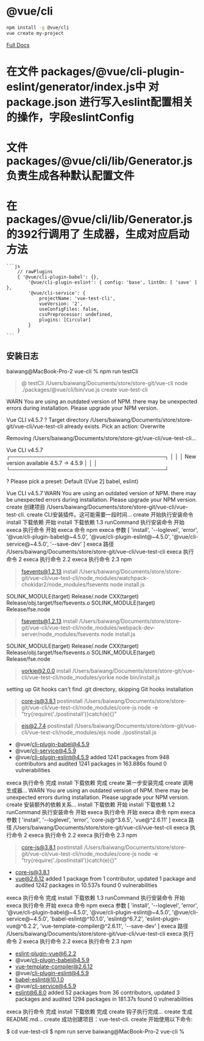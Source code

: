 # @vue/cli

``` sh
npm install -g @vue/cli
vue create my-project
```

[Full Docs](https://cli.vuejs.org/)

# 在文件 packages/@vue/cli-plugin-eslint/generator/index.js中 对  package.json 进行写入eslint配置相关的操作，字段eslintConfig
# 文件 packages/@vue/cli/lib/Generator.js 负责生成各种默认配置文件
# 在 packages/@vue/cli/lib/Generator.js 的392行调用了 生成器，生成对应启动方法
    ```js
        // rawPlugins
        { '@vue/cli-plugin-babel': {},
            '@vue/cli-plugin-eslint': { config: 'base', lintOn: [ 'save' ] },
            '@vue/cli-service': { 
                projectName: 'vue-test-cli',
                vueVersion: '2',
                useConfigFiles: false,
                cssPreprocessor: undefined,
                plugins: [Circular] 
            } 
        }
    ```

## 安装日志

baiwang@MacBook-Pro-2 vue-cli % npm run testCli

> @ testCli /Users/baiwang/Documents/store/store-git/vue-cli
> node ./packages/@vue/cli/bin/vue.js create vue-test-cli

 WARN  You are using an outdated version of NPM.
there may be unexpected errors during installation.
Please upgrade your NPM version.


Vue CLI v4.5.7
? Target directory /Users/baiwang/Documents/store/store-git/vue-cli/vue-test-cli already exists. Pick an action: Overwrite

Removing /Users/baiwang/Documents/store/store-git/vue-cli/vue-test-cli...


Vue CLI v4.5.7
┌─────────────────────────────────────────┐
│                                         │
│   New version available 4.5.7 → 4.5.9   │
│                                         │
└─────────────────────────────────────────┘

? Please pick a preset: Default ([Vue 2] babel, eslint)


Vue CLI v4.5.7
 WARN  You are using an outdated version of NPM.
there may be unexpected errors during installation.
Please upgrade your NPM version.
create 创建项目 /Users/baiwang/Documents/store/store-git/vue-cli/vue-test-cli.
create CLI安装插件。这可能需要一段时间...
create 开始执行安装命令
install 下载依赖 开始
install 下载依赖 1.3
runCommand 执行安装命令 开始
execa 执行命令 开始
execa 命令
npm
execa 参数
[ 'install',
  '--loglevel',
  'error',
  '@vue/cli-plugin-babel@~4.5.0',
  '@vue/cli-plugin-eslint@~4.5.0',
  '@vue/cli-service@~4.5.0',
  '--save-dev' ]
execa 路径
/Users/baiwang/Documents/store/store-git/vue-cli/vue-test-cli
execa 执行命令 2
execa 执行命令 2.2
execa 执行命令 2.3 npm

> fsevents@1.2.13 install /Users/baiwang/Documents/store/store-git/vue-cli/vue-test-cli/node_modules/watchpack-chokidar2/node_modules/fsevents
> node install.js

  SOLINK_MODULE(target) Release/.node
  CXX(target) Release/obj.target/fse/fsevents.o
  SOLINK_MODULE(target) Release/fse.node

> fsevents@1.2.13 install /Users/baiwang/Documents/store/store-git/vue-cli/vue-test-cli/node_modules/webpack-dev-server/node_modules/fsevents
> node install.js

  SOLINK_MODULE(target) Release/.node
  CXX(target) Release/obj.target/fse/fsevents.o
  SOLINK_MODULE(target) Release/fse.node

> yorkie@2.0.0 install /Users/baiwang/Documents/store/store-git/vue-cli/vue-test-cli/node_modules/yorkie
> node bin/install.js

setting up Git hooks
can't find .git directory, skipping Git hooks installation

> core-js@3.8.1 postinstall /Users/baiwang/Documents/store/store-git/vue-cli/vue-test-cli/node_modules/core-js
> node -e "try{require('./postinstall')}catch(e){}"


> ejs@2.7.4 postinstall /Users/baiwang/Documents/store/store-git/vue-cli/vue-test-cli/node_modules/ejs
> node ./postinstall.js

+ @vue/cli-plugin-babel@4.5.9
+ @vue/cli-service@4.5.9
+ @vue/cli-plugin-eslint@4.5.9
added 1241 packages from 948 contributors and audited 1241 packages in 163.886s
found 0 vulnerabilities

execa 执行命令 完成
install 下载依赖 完成
create 第一步安装完成
create 调用生成器...
 WARN  You are using an outdated version of NPM.
there may be unexpected errors during installation.
Please upgrade your NPM version.
create 安装额外的依赖关系...
install 下载依赖 开始
install 下载依赖 1.2
runCommand 执行安装命令 开始
execa 执行命令 开始
execa 命令
npm
execa 参数
[ 'install',
  '--loglevel',
  'error',
  'core-js@^3.6.5',
  'vue@^2.6.11' ]
execa 路径
/Users/baiwang/Documents/store/store-git/vue-cli/vue-test-cli
execa 执行命令 2
execa 执行命令 2.2
execa 执行命令 2.3 npm

> core-js@3.8.1 postinstall /Users/baiwang/Documents/store/store-git/vue-cli/vue-test-cli/node_modules/core-js
> node -e "try{require('./postinstall')}catch(e){}"

+ core-js@3.8.1
+ vue@2.6.12
added 1 package from 1 contributor, updated 1 package and audited 1242 packages in 10.537s
found 0 vulnerabilities

execa 执行命令 完成
install 下载依赖 1.3
runCommand 执行安装命令 开始
execa 执行命令 开始
execa 命令
npm
execa 参数
[ 'install',
  '--loglevel',
  'error',
  '@vue/cli-plugin-babel@~4.5.0',
  '@vue/cli-plugin-eslint@~4.5.0',
  '@vue/cli-service@~4.5.0',
  'babel-eslint@^10.1.0',
  'eslint@^6.7.2',
  'eslint-plugin-vue@^6.2.2',
  'vue-template-compiler@^2.6.11',
  '--save-dev' ]
execa 路径
/Users/baiwang/Documents/store/store-git/vue-cli/vue-test-cli
execa 执行命令 2
execa 执行命令 2.2
execa 执行命令 2.3 npm
+ eslint-plugin-vue@6.2.2
+ @vue/cli-plugin-babel@4.5.9
+ vue-template-compiler@2.6.12
+ @vue/cli-plugin-eslint@4.5.9
+ babel-eslint@10.1.0
+ @vue/cli-service@4.5.9
+ eslint@6.8.0
added 52 packages from 36 contributors, updated 3 packages and audited 1294 packages in 181.37s
found 0 vulnerabilities

execa 执行命令 完成
install 下载依赖 完成
create 钩子执行完成...
create 生成 README.md...
create 成功创建项目：vue-test-cli.
create 开始使用以下命令: 

 $ cd vue-test-cli
 $ npm run serve
baiwang@MacBook-Pro-2 vue-cli % 